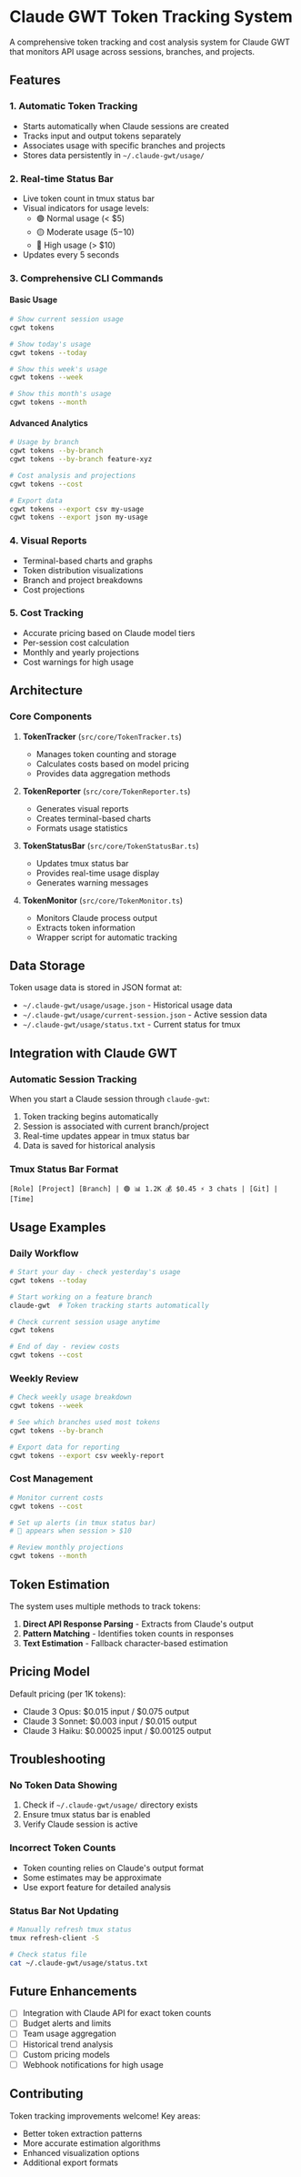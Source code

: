 # Claude GWT Token Tracking System

A comprehensive token tracking and cost analysis system for Claude GWT that monitors API usage across sessions, branches, and projects.

## Features

### 1. **Automatic Token Tracking**
- Starts automatically when Claude sessions are created
- Tracks input and output tokens separately
- Associates usage with specific branches and projects
- Stores data persistently in `~/.claude-gwt/usage/`

### 2. **Real-time Status Bar**
- Live token count in tmux status bar
- Visual indicators for usage levels:
  - 🟢 Normal usage (< $5)
  - 🟡 Moderate usage ($5-$10)
  - 🔴 High usage (> $10)
- Updates every 5 seconds

### 3. **Comprehensive CLI Commands**

#### Basic Usage
```bash
# Show current session usage
cgwt tokens

# Show today's usage
cgwt tokens --today

# Show this week's usage
cgwt tokens --week

# Show this month's usage
cgwt tokens --month
```

#### Advanced Analytics
```bash
# Usage by branch
cgwt tokens --by-branch
cgwt tokens --by-branch feature-xyz

# Cost analysis and projections
cgwt tokens --cost

# Export data
cgwt tokens --export csv my-usage
cgwt tokens --export json my-usage
```

### 4. **Visual Reports**
- Terminal-based charts and graphs
- Token distribution visualizations
- Branch and project breakdowns
- Cost projections

### 5. **Cost Tracking**
- Accurate pricing based on Claude model tiers
- Per-session cost calculation
- Monthly and yearly projections
- Cost warnings for high usage

## Architecture

### Core Components

1. **TokenTracker** (`src/core/TokenTracker.ts`)
   - Manages token counting and storage
   - Calculates costs based on model pricing
   - Provides data aggregation methods

2. **TokenReporter** (`src/core/TokenReporter.ts`)
   - Generates visual reports
   - Creates terminal-based charts
   - Formats usage statistics

3. **TokenStatusBar** (`src/core/TokenStatusBar.ts`)
   - Updates tmux status bar
   - Provides real-time usage display
   - Generates warning messages

4. **TokenMonitor** (`src/core/TokenMonitor.ts`)
   - Monitors Claude process output
   - Extracts token information
   - Wrapper script for automatic tracking

## Data Storage

Token usage data is stored in JSON format at:
- `~/.claude-gwt/usage/usage.json` - Historical usage data
- `~/.claude-gwt/usage/current-session.json` - Active session data
- `~/.claude-gwt/usage/status.txt` - Current status for tmux

## Integration with Claude GWT

### Automatic Session Tracking
When you start a Claude session through `claude-gwt`:
1. Token tracking begins automatically
2. Session is associated with current branch/project
3. Real-time updates appear in tmux status bar
4. Data is saved for historical analysis

### Tmux Status Bar Format
```
[Role] [Project] [Branch] | 🟢 📊 1.2K 💰 $0.45 ⚡ 3 chats | [Git] | [Time]
```

## Usage Examples

### Daily Workflow
```bash
# Start your day - check yesterday's usage
cgwt tokens --today

# Start working on a feature branch
claude-gwt  # Token tracking starts automatically

# Check current session usage anytime
cgwt tokens

# End of day - review costs
cgwt tokens --cost
```

### Weekly Review
```bash
# Check weekly usage breakdown
cgwt tokens --week

# See which branches used most tokens
cgwt tokens --by-branch

# Export data for reporting
cgwt tokens --export csv weekly-report
```

### Cost Management
```bash
# Monitor current costs
cgwt tokens --cost

# Set up alerts (in tmux status bar)
# 🔴 appears when session > $10

# Review monthly projections
cgwt tokens --month
```

## Token Estimation

The system uses multiple methods to track tokens:
1. **Direct API Response Parsing** - Extracts from Claude's output
2. **Pattern Matching** - Identifies token counts in responses
3. **Text Estimation** - Fallback character-based estimation

## Pricing Model

Default pricing (per 1K tokens):
- Claude 3 Opus: $0.015 input / $0.075 output
- Claude 3 Sonnet: $0.003 input / $0.015 output
- Claude 3 Haiku: $0.00025 input / $0.00125 output

## Troubleshooting

### No Token Data Showing
1. Check if `~/.claude-gwt/usage/` directory exists
2. Ensure tmux status bar is enabled
3. Verify Claude session is active

### Incorrect Token Counts
- Token counting relies on Claude's output format
- Some estimates may be approximate
- Use export feature for detailed analysis

### Status Bar Not Updating
```bash
# Manually refresh tmux status
tmux refresh-client -S

# Check status file
cat ~/.claude-gwt/usage/status.txt
```

## Future Enhancements

- [ ] Integration with Claude API for exact token counts
- [ ] Budget alerts and limits
- [ ] Team usage aggregation
- [ ] Historical trend analysis
- [ ] Custom pricing models
- [ ] Webhook notifications for high usage

## Contributing

Token tracking improvements welcome! Key areas:
- Better token extraction patterns
- More accurate estimation algorithms
- Enhanced visualization options
- Additional export formats